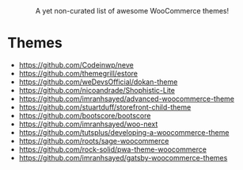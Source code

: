 <div align="center">
A yet non-curated list of awesome WooCommerce themes!
</div>

# Themes

- https://github.com/Codeinwp/neve
- https://github.com/themegrill/estore
- https://github.com/weDevsOfficial/dokan-theme
- https://github.com/nicoandrade/Shophistic-Lite
- https://github.com/imranhsayed/advanced-woocommerce-theme
- https://github.com/stuartduff/storefront-child-theme
- https://github.com/bootscore/bootscore
- https://github.com/imranhsayed/woo-next
- https://github.com/tutsplus/developing-a-woocommerce-theme
- https://github.com/roots/sage-woocommerce
- https://github.com/rock-solid/pwa-theme-woocommerce
- https://github.com/imranhsayed/gatsby-woocommerce-themes
